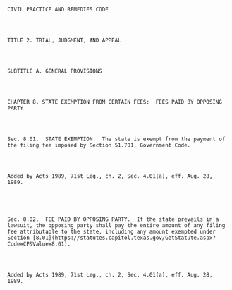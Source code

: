 ﻿
    
    
    	
    					
    
    
    CIVIL PRACTICE AND REMEDIES CODE
    
      
    
    
    TITLE 2. TRIAL, JUDGMENT, AND APPEAL
    
      
    
    
    SUBTITLE A. GENERAL PROVISIONS
    
      
    
    
    CHAPTER 8. STATE EXEMPTION FROM CERTAIN FEES:  FEES PAID BY OPPOSING PARTY
    
      
    
    
    Sec. 8.01.  STATE EXEMPTION.  The state is exempt from the payment of the filing fee imposed by Section 51.701, Government Code.
    
    
    
    
    Added by Acts 1989, 71st Leg., ch. 2, Sec. 4.01(a), eff. Aug. 28, 1989.
    
    
    
    
    
    Sec. 8.02.  FEE PAID BY OPPOSING PARTY.  If the state prevails in a lawsuit, the opposing party shall pay the entire amount of any filing fee attributable to the state, including any amount exempted under Section [8.01](https://statutes.capitol.texas.gov/GetStatute.aspx?Code=CP&Value=8.01).
    
    
    
    
    Added by Acts 1989, 71st Leg., ch. 2, Sec. 4.01(a), eff. Aug. 28, 1989.
    
    
    
    
    				
